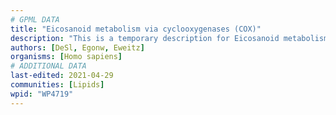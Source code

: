 ```yaml
---
# GPML DATA
title: "Eicosanoid metabolism via cyclooxygenases (COX)"
description: "This is a temporary description for Eicosanoid metabolism via cyclooxygenases (COX)"
authors: [DeSl, Egonw, Eweitz]
organisms: [Homo sapiens]
# ADDITIONAL DATA
last-edited: 2021-04-29
communities: [Lipids]
wpid: "WP4719"
---
```

